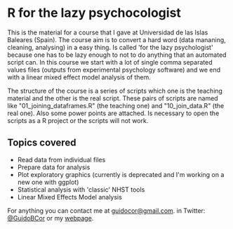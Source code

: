 # R for the lazy psychocologist 

This is the material for a course that I gave at Universidad de las Islas Baleares (Spain). The course aim is to convert a hard word (data mananing, cleaning, analysing) in a easy thing. Is called 'for the lazy psychologist' because one has to be lazy enough to not to do anything that an automated script can. In this course we start with a lot of single comma separated values files (outputs from experimental psychology software) and we end with a linear mixed effect model analysis of them. 

The structure of the course is a series of scripts which one is the teaching material and the other is the real script. These pairs of scripts are named like "01_joining_dataframes.R" (the teaching one) and "10_join_data.R" (the real one). Also some power points are attached. Is necessary to open the scripts as a R project or the scripts will not work. 

## Topics covered

- Read data from individual files
- Prepare data for analysis
- Plot exploratory graphics (currently is deprecated and I'm working on a new one with ggplot)
- Statistical analysis with 'classic' NHST tools
- Linear Mixed Effects Model analysis 

For anything you can contact me at guidocor@gmail.com. in Twitter: [@GuidoBCor](https://twitter.com/GuidoBCor) or my [webpage](corradi.info). 

